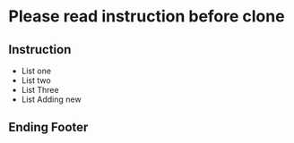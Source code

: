 # Please read instruction before clone

## Instruction

- List one
- List two
- List Three 
- List Adding new

## Ending Footer
